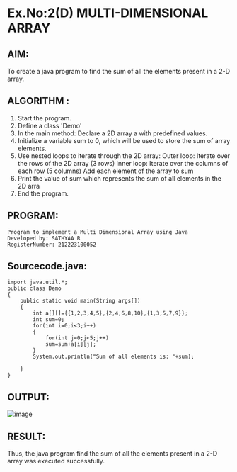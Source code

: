 # Ex.No:2(D) MULTI-DIMENSIONAL ARRAY

## AIM:
To create a java program to find the sum of all the elements present in a 2-D array.

## ALGORITHM :
1.	Start the program.
2.	Define a class 'Demo'
3.	In the main method: Declare a 2D array a with predefined values.
4.	Initialize a variable sum to 0, which will be used to store the sum of array elements.
5.	Use nested loops to iterate through the 2D array:
   Outer loop: Iterate over the rows of the 2D array (3 rows)
  	Inner loop: Iterate over the columns of each row (5 columns)
  	Add each element of the array to sum
6. Print the value of sum which represents the sum of all elements in the 2D arra
7. End the program.


## PROGRAM:
```
Program to implement a Multi Dimensional Array using Java
Developed by: SATHYAA R
RegisterNumber: 212223100052
```

## Sourcecode.java:

```
import java.util.*;
public class Demo
{
    public static void main(String args[])
    {
        int a[][]={{1,2,3,4,5},{2,4,6,8,10},{1,3,5,7,9}};
        int sum=0;
        for(int i=0;i<3;i++)
        {
            for(int j=0;j<5;j++)
            sum=sum+a[i][j];
        }
        System.out.println("Sum of all elements is: "+sum);
        
    }
}
```


## OUTPUT:

![image](https://github.com/user-attachments/assets/c276aa9c-3031-4130-a03d-9cbca900fd76)


## RESULT:
Thus, the java program find the sum of all the elements present in a 2-D array was executed successfully.
